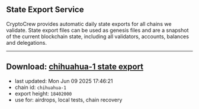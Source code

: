 ## State Export Service
CryptoCrew provides automatic daily state exports for all chains we validate. State export files can be used as genesis files and are a snapshot of the current blockchain state, including all validators, accounts, balances and delegations.

---
**Download: [chihuahua-1 state export](https://dl-eu2.ccvalidators.com/SERVICE/chihuahua/chihuahua-1_export_18402000.json)**
---

- last updated: Mon Jun 09 2025 17:46:21
- chain id: `chihuahua-1`
- export height: `18402000`
- use for: airdrops, local tests, chain recovery
